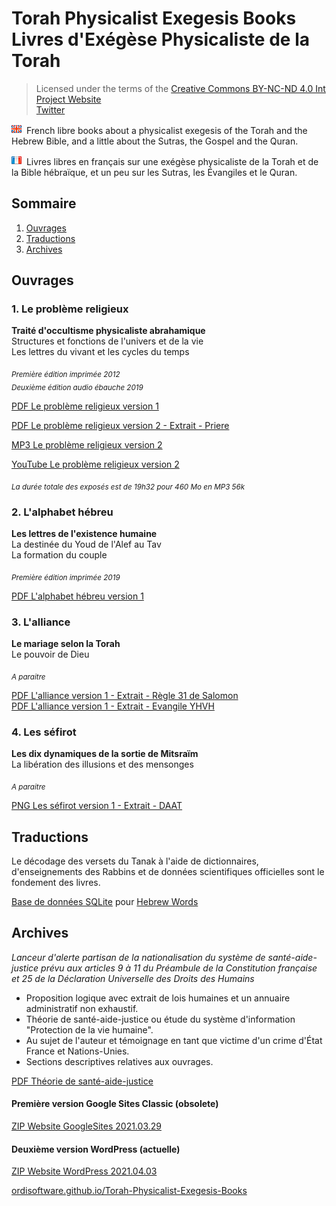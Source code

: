 # Torah Physicalist Exegesis Books<br>Livres d'Exégèse Physicaliste de la Torah

>Licensed under the terms of the [Creative Commons BY-NC-ND 4.0 Int](LICENSE)<br/>
>[Project Website](https://asherhaimhalevi.ordisoftware.com/)<br/>
>[Twitter](https://twitter.com/ordisoftware)<br/>

![English](https://raw.githubusercontent.com/Ordisoftware/Hebrew-Words/master/Help/flag_great_britain.png)&nbsp;&nbsp;French libre books about a physicalist exegesis of the Torah and the Hebrew Bible, and a little about the Sutras, the Gospel and the Quran.

![French](https://raw.githubusercontent.com/Ordisoftware/Hebrew-Words/master/Help/flag_france.png)&nbsp;&nbsp;Livres libres en français sur une exégèse physicaliste de la Torah et de la Bible hébraïque, et un peu sur les Sutras, les Évangiles et le Quran.

## Sommaire

1. [Ouvrages](#Ouvrages)
2. [Traductions](#Traductions)
3. [Archives](#Archives)

## Ouvrages

### 1. Le problème religieux

**Traité d'occultisme physicaliste abrahamique**<br>
Structures et fonctions de l'univers et de la vie<br>
Les lettres du vivant et les cycles du temps

<sub>*Première édition imprimée 2012*<br>
*Deuxième édition audio ébauche 2019*</sub>

[PDF Le problème religieux version 1](Le%20problème%20religieux%20I/Le%20problème%20religieux%20v1.pdf)<br>

[PDF Le problème religieux version 2 - Extrait - Priere](Le%20problème%20religieux%20II/Le%20problème%20religieux%20v2%20-%20Extrait%20-%20Prière.pdf)<br>

[MP3 Le problème religieux version 2](Audio)<br>

[YouTube Le problème religieux version 2](https://www.youtube.com/playlist?list=PLSn7yTHwEx-DL6u9qWpRtF1vEAEVxe1Hk)<br>

<sub>*La durée totale des exposés est de 19h32 pour 460 Mo en MP3 56k*</sub>

### 2. L'alphabet hébreu

**Les lettres de l'existence humaine**<br>
La destinée du Youd de l'Alef au Tav<br>
La formation du couple

<sub>*Première édition imprimée 2019*</sub>

[PDF L'alphabet hébreu version 1](L'alphabet%20hébreu%20I/L'alphabet%20hébreu%20v1.pdf)

### 3. L'alliance

**Le mariage selon la Torah**<br>
Le pouvoir de Dieu<br>

<sub>*A paraitre*</sub>

[PDF L'alliance version 1 - Extrait - Règle 31 de Salomon](L'alliance%20I/L'alliance%20v1%20-%20Extrait%20-%20Règle%2031%20de%20Salomon.pdf)<br>
[PDF L'alliance version 1 - Extrait - Evangile YHVH](L'alliance%20I/L'alliance%20v1%20-%20Extrait%20-%20Evangile%20YHVH.pdf)

### 4. Les séfirot

**Les dix dynamiques de la sortie de Mitsraïm**<br>
La libération des illusions et des mensonges

<sub>*A paraitre*</sub>

[PNG Les séfirot version 1 - Extrait - DAAT](Les%20séfirot%20I/Les%20séfirot%20v1%20-%20Extrait%20-%20DAAT.png)

## Traductions

Le décodage des versets du Tanak à l'aide de dictionnaires, d'enseignements des Rabbins et de données scientifiques officielles sont le fondement des livres.

[Base de données SQLite](Tanak) pour [Hebrew Words](https://github.com/Ordisoftware/Hebrew-Words)<br>

## Archives

*Lanceur d'alerte partisan de la nationalisation du système de santé-aide-justice prévu aux articles  9 à 11 du Préambule de la Constitution française et 25 de la Déclaration Universelle des Droits des Humains*

- Proposition logique avec extrait de lois humaines et un annuaire administratif non exhaustif.
- Théorie de santé-aide-justice ou étude du système d'information "Protection de la vie humaine".
- Au sujet de l'auteur et témoignage en tant que victime d'un crime d'État France et Nations-Unies.
- Sections descriptives relatives aux ouvrages.

[PDF Théorie de santé-aide-justice](Théorie%20de%20santé-aide-justice.pdf)

#### Première version Google Sites Classic (obsolete)

[ZIP Website GoogleSites 2021.03.29](Website%20GoogleSites.zip)

#### Deuxième version WordPress (actuelle)

[ZIP Website WordPress 2021.04.03](Website%20GoogleSites.zip)

[ordisoftware.github.io/Torah-Physicalist-Exegesis-Books](https://ordisoftware.github.io/Torah-Physicalist-Exegesis-Books)